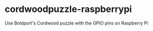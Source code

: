 cordwoodpuzzle-raspberrypi
==========================

Use Boldport's Cordwood puzzle with the GPIO pins on Raspberry Pi
